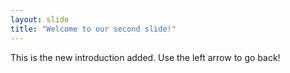 ```yaml
---
layout: slide
title: "Welcome to our second slide!"
---
```

This is the new introduction added.
Use the left arrow to go back!
